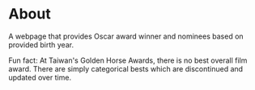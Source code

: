 # About

A webpage that provides Oscar award winner and nominees based on provided birth year.

Fun fact: At Taiwan's Golden Horse Awards, there is no best overall film award. There are simply categorical bests which are discontinued and updated over time.
